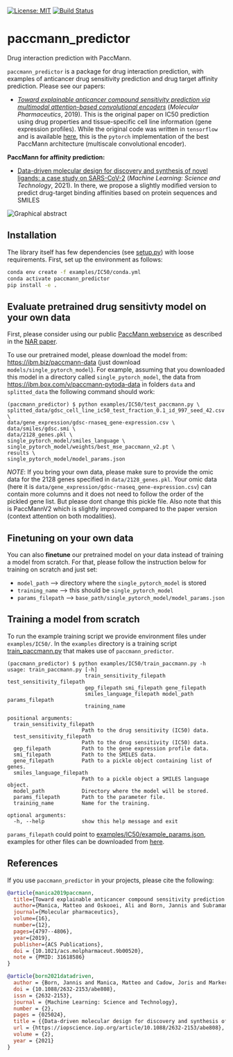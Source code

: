 [![License: MIT](https://img.shields.io/badge/License-MIT-yellow.svg)](https://opensource.org/licenses/MIT)
[![Build Status](https://github.com/PaccMann/paccmann_predictor/actions/workflows/build.yml/badge.svg)](https://github.com/PaccMann/paccmann_predictor/actions/workflows/build.yml)

# paccmann_predictor

Drug interaction prediction with PaccMann.

`paccmann_predictor` is a package for drug interaction prediction, with examples of 
anticancer drug sensitivity prediction and drug target affinity prediction. Please see our papers:

- [_Toward explainable anticancer compound sensitivity prediction via multimodal attention-based convolutional encoders_](https://doi.org/10.1021/acs.molpharmaceut.9b00520) (*Molecular Pharmaceutics*, 2019). This is the original paper on IC50 prediction using drug properties and tissue-specific cell line information (gene expression profiles). While the original code was written in `tensorflow` and is available [here](https://github.com/drugilsberg/paccmann), this is the `pytorch` implementation of the best PaccMann architecture (multiscale convolutional encoder).


**PaccMann for affinity prediction:**
- [Data-driven molecular design for discovery and synthesis of novel ligands: a case study on SARS-CoV-2](https://iopscience.iop.org/article/10.1088/2632-2153/abe808) (_Machine Learning: Science and Technology_, 2021). In there, we propose a slightly modified version to predict drug-target binding affinities based on protein sequences and SMILES

![Graphical abstract](https://github.com/PaccMann/paccmann_predictor/blob/master/assets/paccmann.png "Graphical abstract")

## Installation
The library itself has few dependencies (see [setup.py](setup.py)) with loose requirements. 
First, set up the environment as follows:
```sh
conda env create -f examples/IC50/conda.yml
conda activate paccmann_predictor
pip install -e .
```


## Evaluate pretrained drug sensitivty model on your own data
First, please consider using our public [PaccMann webservice](https://ibm.biz/paccmann-aas) as described in the [NAR paper](https://academic.oup.com/nar/article/48/W1/W502/5836770).

To use our pretrained model, please download the model from: https://ibm.biz/paccmann-data (just download `models/single_pytorch_model`).
For example, assuming that you downloaded this model in a directory called `single_pytorch_model`, the data from https://ibm.box.com/v/paccmann-pytoda-data in folders `data` and `splitted_data` the following command should work:
```console
(paccmann_predictor) $ python examples/IC50/test_paccmann.py \
splitted_data/gdsc_cell_line_ic50_test_fraction_0.1_id_997_seed_42.csv \
data/gene_expression/gdsc-rnaseq_gene-expression.csv \
data/smiles/gdsc.smi \
data/2128_genes.pkl \
single_pytorch_model/smiles_language \
single_pytorch_model/weights/best_mse_paccmann_v2.pt \
results \
single_pytorch_model/model_params.json
```
*NOTE*: If you bring your own data, please make sure to provide the omic data for the 2128 genes specified in `data/2128_genes.pkl`. Your omic data (here it is `data/gene_expression/gdsc-rnaseq_gene-expression.csv`) can contain more columns and it does not need to follow the order of the pickled gene list. But please dont change this pickle file. Also note that this is PaccMannV2 which is slightly improved compared to the paper version (context attention on both modalities).

## Finetuning on your own data
You can also **finetune** our pretrained model on your data instead of training a model from scratch. For that, please follow the instruction below for training on scratch and just set:
- `model_path` --> directory where the `single_pytorch_model` is stored
- `training_name` --> this should be `single_pytorch_model`
- `params_filepath` --> `base_path/single_pytorch_model/model_params.json`


## Training a model from scratch
To run the example training script we provide environment files under `examples/IC50/`.
In the `examples` directory is a training script [train_paccmann.py](./examples/IC50/train_paccmann.py) that makes use
of `paccmann_predictor`.

```console
(paccmann_predictor) $ python examples/IC50/train_paccmann.py -h
usage: train_paccmann.py [-h]
                         train_sensitivity_filepath test_sensitivity_filepath
                         gep_filepath smi_filepath gene_filepath
                         smiles_language_filepath model_path params_filepath
                         training_name

positional arguments:
  train_sensitivity_filepath
                        Path to the drug sensitivity (IC50) data.
  test_sensitivity_filepath
                        Path to the drug sensitivity (IC50) data.
  gep_filepath          Path to the gene expression profile data.
  smi_filepath          Path to the SMILES data.
  gene_filepath         Path to a pickle object containing list of genes.
  smiles_language_filepath
                        Path to a pickle object a SMILES language object.
  model_path            Directory where the model will be stored.
  params_filepath       Path to the parameter file.
  training_name         Name for the training.

optional arguments:
  -h, --help            show this help message and exit
```

`params_filepath` could point to [examples/IC50/example_params.json](examples/IC50/example_params.json), examples for other files can be downloaded from [here](https://ibm.box.com/v/paccmann-pytoda-data).

## References

If you use `paccmann_predictor` in your projects, please cite the following:

```bib
@article{manica2019paccmann,
  title={Toward explainable anticancer compound sensitivity prediction via multimodal attention-based convolutional encoders},
  author={Manica, Matteo and Oskooei, Ali and Born, Jannis and Subramanian, Vigneshwari and S{\'a}ez-Rodr{\'\i}guez, Julio and Mart{\'\i}nez, Mar{\'\i}a Rodr{\'\i}guez},
  journal={Molecular pharmaceutics},
  volume={16},
  number={12},
  pages={4797--4806},
  year={2019},
  publisher={ACS Publications},
  doi = {10.1021/acs.molpharmaceut.9b00520},
  note = {PMID: 31618586}
}

@article{born2021datadriven,
  author = {Born, Jannis and Manica, Matteo and Cadow, Joris and Markert, Greta and Mill, Nil Adell and Filipavicius, Modestas and Janakarajan, Nikita and Cardinale, Antonio and Laino, Teodoro and {Rodr{\'{i}}guez Mart{\'{i}}nez}, Mar{\'{i}}a},
  doi = {10.1088/2632-2153/abe808},
  issn = {2632-2153},
  journal = {Machine Learning: Science and Technology},
  number = {2},
  pages = {025024},
  title = {{Data-driven molecular design for discovery and synthesis of novel ligands: a case study on SARS-CoV-2}},
  url = {https://iopscience.iop.org/article/10.1088/2632-2153/abe808},
  volume = {2},
  year = {2021}
}
```
